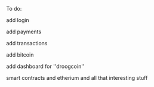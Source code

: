 To do:

add login

add payments

add transactions

add bitcoin

add dashboard for ''droogcoin''

smart contracts and etherium and all that interesting stuff